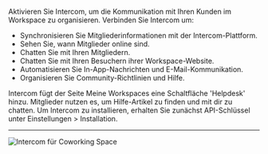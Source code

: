 Aktivieren Sie Intercom, um die Kommunikation mit Ihren Kunden im Workspace zu organisieren. Verbinden Sie Intercom um:

- Synchronisieren Sie Mitgliederinformationen mit der Intercom-Plattform.
- Sehen Sie, wann Mitglieder online sind.
- Chatten Sie mit Ihren Mitgliedern.
- Chatten Sie mit Ihren Besuchern ihrer Workspace-Website.
- Automatisieren Sie In-App-Nachrichten und E-Mail-Kommunikation.
- Organisieren Sie Community-Richtlinien und Hilfe.

Intercom fügt der Seite Meine Workspaces eine Schaltfläche 'Helpdesk' hinzu. Mitglieder nutzen es, um Hilfe-Artikel zu finden und mit dir zu chatten. Um Intercom zu installieren, erhalten Sie zunächst API-Schlüssel unter Einstellungen > Installation.

---

![Intercom für Coworking Space](https://d7ccq1i35b0cj.cloudfront.net/andcards-integrations-intercom-light-en-1920-1200.png)
